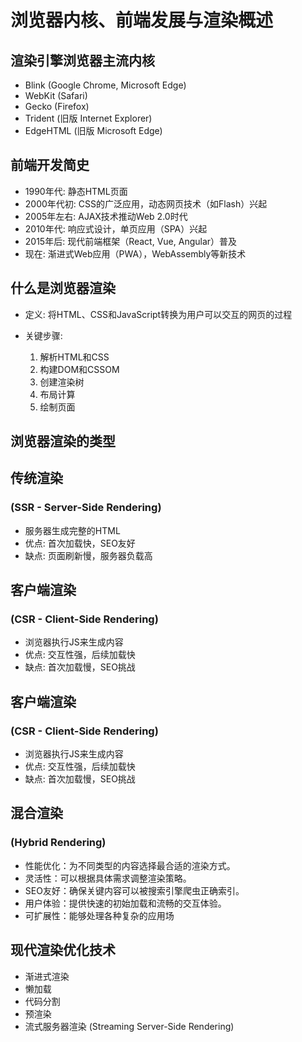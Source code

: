 <!-- .slide: data-background="#000000" -->
# 浏览器内核、前端发展与渲染概述



## 渲染引擎浏览器主流内核
- Blink (Google Chrome, Microsoft Edge)   
- WebKit (Safari)
- Gecko (Firefox)
- Trident (旧版 Internet Explorer)
- EdgeHTML (旧版 Microsoft Edge)



## 前端开发简史
<!-- .slide: data-background="#000000" -->
- 1990年代: 静态HTML页面
- 2000年代初: CSS的广泛应用，动态网页技术（如Flash）兴起
- 2005年左右: AJAX技术推动Web 2.0时代
- 2010年代: 响应式设计，单页应用（SPA）兴起
- 2015年后: 现代前端框架（React, Vue, Angular）普及
- 现在: 渐进式Web应用（PWA），WebAssembly等新技术



## 什么是浏览器渲染
<!-- .slide: data-background="#000000" -->
- 定义: 将HTML、CSS和JavaScript转换为用户可以交互的网页的过程


- 关键步骤:
  1. 解析HTML和CSS
  2. 构建DOM和CSSOM
  3. 创建渲染树
  4. 布局计算
  5. 绘制页面



## 浏览器渲染的类型


## 传统渲染 
### (SSR - Server-Side Rendering)
   - 服务器生成完整的HTML
   - 优点: 首次加载快，SEO友好
   - 缺点: 页面刷新慢，服务器负载高



## 客户端渲染 
### (CSR - Client-Side Rendering)
   - 浏览器执行JS来生成内容
   - 优点: 交互性强，后续加载快
   - 缺点: 首次加载慢，SEO挑战


## 客户端渲染 
### (CSR - Client-Side Rendering)
   - 浏览器执行JS来生成内容
   - 优点: 交互性强，后续加载快
   - 缺点: 首次加载慢，SEO挑战


## 混合渲染
### (Hybrid Rendering)
 - 性能优化：为不同类型的内容选择最合适的渲染方式。
 - 灵活性：可以根据具体需求调整渲染策略。
 - SEO友好：确保关键内容可以被搜索引擎爬虫正确索引。
 - 用户体验：提供快速的初始加载和流畅的交互体验。
 - 可扩展性：能够处理各种复杂的应用场



## 现代渲染优化技术


- 渐进式渲染
- 懒加载
- 代码分割
- 预渲染
- 流式服务器渲染 (Streaming Server-Side Rendering)